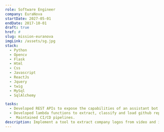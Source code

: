 ```yaml
---
role: Software Engineer
company: EuraNova
startDate: 2027-05-01
endDate: 2017-10-01
draft: true
href: #
slug: mission-euranova
imgLink: /assets/sg.jpg
stack:
  - Python
  - Opencv
  - Flask
  - Html
  - Css
  - Javascript
  - ReactJs
  - Jquery
  - twig
  - MySql
  - SqlAlchemy

tasks:
  - Developed REST APIs to expose the capabilities of an assistant bot.
  - Developed lambda functions to extract, classify and load github repositories issues.
  -  Maintained CI/CD pipelines.
description: Implement a tool to extract company logos from video and image streams and store them in a database in matrix format.
---
```

